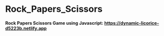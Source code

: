 # Rock_Papers_Scissors
#### Rock Papers Scissors Game using Javascript: https://dynamic-licorice-d5223b.netlify.app
